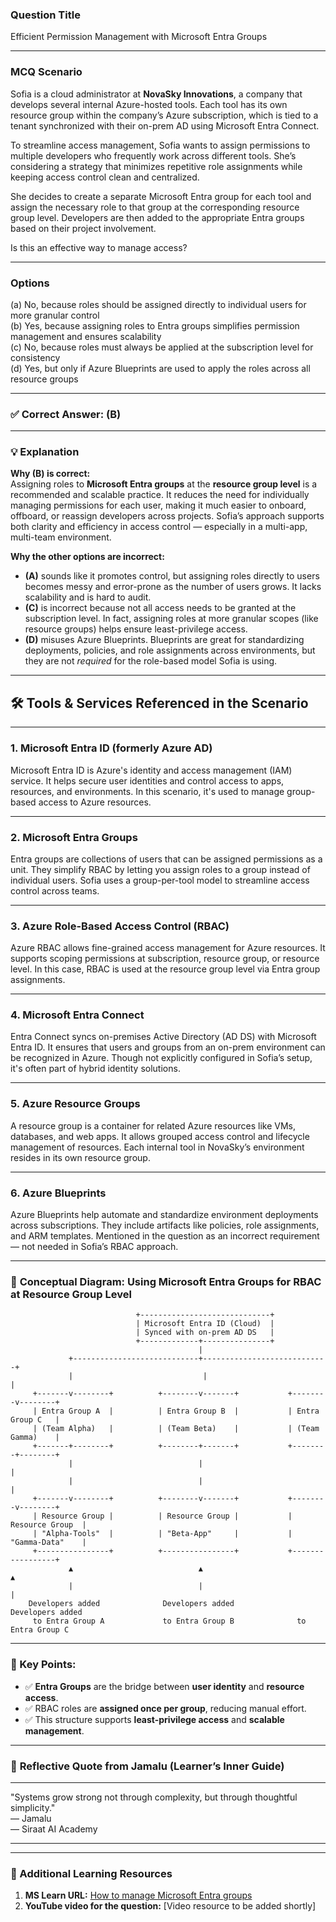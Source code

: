 ### **Question Title**  
Efficient Permission Management with Microsoft Entra Groups

---

### **MCQ Scenario**  
Sofia is a cloud administrator at **NovaSky Innovations**, a company that develops several internal Azure-hosted tools. Each tool has its own resource group within the company’s Azure subscription, which is tied to a tenant synchronized with their on-prem AD using Microsoft Entra Connect.

To streamline access management, Sofia wants to assign permissions to multiple developers who frequently work across different tools. She’s considering a strategy that minimizes repetitive role assignments while keeping access control clean and centralized.

She decides to create a separate Microsoft Entra group for each tool and assign the necessary role to that group at the corresponding resource group level. Developers are then added to the appropriate Entra groups based on their project involvement.

Is this an effective way to manage access?

---

### **Options**  
(a) No, because roles should be assigned directly to individual users for more granular control  
(b) Yes, because assigning roles to Entra groups simplifies permission management and ensures scalability  
(c) No, because roles must always be applied at the subscription level for consistency  
(d) Yes, but only if Azure Blueprints are used to apply the roles across all resource groups  

---

### ✅ **Correct Answer:** (B)

---

### 💡 **Explanation**  
**Why (B) is correct:**  
Assigning roles to **Microsoft Entra groups** at the **resource group level** is a recommended and scalable practice. It reduces the need for individually managing permissions for each user, making it much easier to onboard, offboard, or reassign developers across projects. Sofia’s approach supports both clarity and efficiency in access control — especially in a multi-app, multi-team environment.

**Why the other options are incorrect:**  
- **(A)** sounds like it promotes control, but assigning roles directly to users becomes messy and error-prone as the number of users grows. It lacks scalability and is hard to audit.  
- **(C)** is incorrect because not all access needs to be granted at the subscription level. In fact, assigning roles at more granular scopes (like resource groups) helps ensure least-privilege access.  
- **(D)** misuses Azure Blueprints. Blueprints are great for standardizing deployments, policies, and role assignments across environments, but they are not *required* for the role-based model Sofia is using.

---

## 🛠️ **Tools & Services Referenced in the Scenario**

---

### 1. **Microsoft Entra ID (formerly Azure AD)**

Microsoft Entra ID is Azure's identity and access management (IAM) service.
It helps secure user identities and control access to apps, resources, and environments.
In this scenario, it's used to manage group-based access to Azure resources.

---

### 2. **Microsoft Entra Groups**

Entra groups are collections of users that can be assigned permissions as a unit.
They simplify RBAC by letting you assign roles to a group instead of individual users.
Sofia uses a group-per-tool model to streamline access control across teams.

---

### 3. **Azure Role-Based Access Control (RBAC)**

Azure RBAC allows fine-grained access management for Azure resources.
It supports scoping permissions at subscription, resource group, or resource level.
In this case, RBAC is used at the resource group level via Entra group assignments.

---

### 4. **Microsoft Entra Connect**

Entra Connect syncs on-premises Active Directory (AD DS) with Microsoft Entra ID.
It ensures that users and groups from an on-prem environment can be recognized in Azure.
Though not explicitly configured in Sofia’s setup, it's often part of hybrid identity solutions.

---

### 5. **Azure Resource Groups**

A resource group is a container for related Azure resources like VMs, databases, and web apps.
It allows grouped access control and lifecycle management of resources.
Each internal tool in NovaSky’s environment resides in its own resource group.

---

### 6. **Azure Blueprints**

Azure Blueprints help automate and standardize environment deployments across subscriptions.
They include artifacts like policies, role assignments, and ARM templates.
Mentioned in the question as an incorrect requirement — not needed in Sofia’s RBAC approach.

---

### 🧩 **Conceptual Diagram: Using Microsoft Entra Groups for RBAC at Resource Group Level**

```plaintext
                            +-----------------------------+
                            | Microsoft Entra ID (Cloud)  |
                            | Synced with on-prem AD DS   |
                            +-------------+---------------+
                                          |
             +----------------------------+----------------------------+
             |                             |                            |
     +-------v--------+          +--------v-------+           +--------v--------+
     | Entra Group A  |          | Entra Group B  |           | Entra Group C   |
     | (Team Alpha)   |          | (Team Beta)    |           | (Team Gamma)    |
     +-------+--------+          +--------+-------+           +--------+--------+
             |                            |                            |
             |                            |                            |
     +-------v--------+          +--------v-------+           +--------v--------+
     | Resource Group |          | Resource Group |           | Resource Group  |
     | "Alpha-Tools"  |          | "Beta-App"     |           | "Gamma-Data"    |
     +----------------+          +----------------+           +-----------------+
             ▲                            ▲                            ▲
             |                            |                            |
    Developers added              Developers added             Developers added
     to Entra Group A             to Entra Group B              to Entra Group C
```

---

### 📝 Key Points:

* ✅ **Entra Groups** are the bridge between **user identity** and **resource access**.
* ✅ RBAC roles are **assigned once per group**, reducing manual effort.
* ✅ This structure supports **least-privilege access** and **scalable management**.

---

### 💬 **Reflective Quote from Jamalu (Learner’s Inner Guide)**  
________________________________________  
"Systems grow strong not through complexity, but through thoughtful simplicity."  
— Jamalu  
— Siraat AI Academy  
________________________________________  

---

### 🔗 Additional Learning Resources  
1. **MS Learn URL:** [How to manage Microsoft Entra groups](https://learn.microsoft.com/en-us/entra/fundamentals/how-to-manage-groups)  
2. **YouTube video for the question:** [Video resource to be added shortly]


